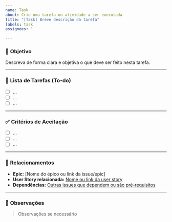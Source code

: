 ```yaml
---
name: Task
about: Crie uma tarefa ou atividade a ser executada
title: "[Task] Breve descrição da tarefa"
labels: task
assignees: ''

---
```


### 🎯 **Objetivo**

Descreva de forma clara e objetiva o que deve ser feito nesta tarefa.

---

### 📝 **Lista de Tarefas (To-do)**

- [ ]  ...
- [ ]  ...
- [ ]  ...

---

### ✅ **Critérios de Aceitação**

- [ ]  ...
- [ ]  ...
- [ ]  ...

---

### 🔗 **Relacionamentos**

- **Epic:** [Nome do épico ou link da issue/epic]
- **User Story relacionada:** [Nome ou link da user story](link)
- **Dependências:** [Outras issues que dependem ou são pré-requisitos](link)

---

### 📎 **Observações**

> Observações se necessário
>
